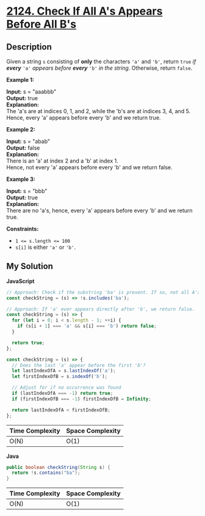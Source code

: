 # [2124. Check If All A's Appears Before All B's](https://leetcode.com/problems/check-if-all-as-appears-before-all-bs)

## Description

Given a string `s` consisting of **only** the characters `'a'` and `'b'`, return `true` _if **every**_ `'a'` _appears before **every**_ `'b'` _in the string_. Otherwise, return `false`.

**Example 1:**

**Input:** s = "aaabbb"  
**Output:** true  
**Explanation:**  
The 'a's are at indices 0, 1, and 2, while the 'b's are at indices 3, 4, and 5.  
Hence, every 'a' appears before every 'b' and we return true.

**Example 2:**

**Input:** s = "abab"  
**Output:** false  
**Explanation:**  
There is an 'a' at index 2 and a 'b' at index 1.  
Hence, not every 'a' appears before every 'b' and we return false.

**Example 3:**

**Input:** s = "bbb"  
**Output:** true  
**Explanation:**  
There are no 'a's, hence, every 'a' appears before every 'b' and we return true.

**Constraints:**

- `1 <= s.length <= 100`
- `s[i]` is either `'a'` or `'b'`.

## My Solution

**JavaScript**

```js
// Approach: Check if the substring 'ba' is present. If so, not all A's appear before all B's.
const checkString = (s) => !s.includes('ba');
```

```js
// Approach: If 'a' ever appears directly after 'b', we return false.
const checkString = (s) => {
  for (let i = 0; i < s.length - 1; ++i) {
    if (s[i + 1] === 'a' && s[i] === 'b') return false;
  }

  return true;
};
```

```js
const checkString = (s) => {
  // Does the last 'a' appear before the first 'b'?
  let lastIndexOfA = s.lastIndexOf('a');
  let firstIndexOfB = s.indexOf('b');

  // Adjust for if no occurrence was found
  if (lastIndexOfA === -1) return true;
  if (firstIndexOfB === -1) firstIndexOfB = Infinity;

  return lastIndexOfA < firstIndexOfB;
};
```

| Time Complexity | Space Complexity |
| --------------- | ---------------- |
| O(N)            | O(1)             |

**Java**

```java
public boolean checkString(String s) {
  return !s.contains("ba");
}
```

| Time Complexity | Space Complexity |
| --------------- | ---------------- |
| O(N)            | O(1)             |